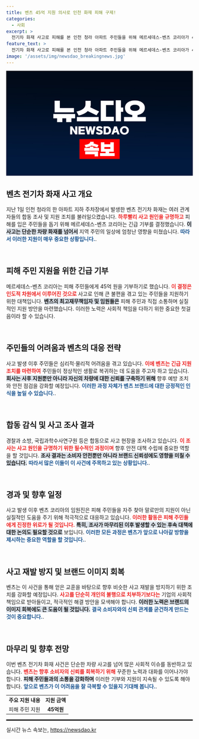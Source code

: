 ```yaml
---
title: 벤츠 45억 지원 의사로 인천 화재 피해 구제!
categories:
  - 사회
excerpt: >
  전기차 화재 사고로 피해를 본 인천 청라 아파트 주민들을 위해 메르세데스-벤츠 코리아가 45억원을 긴급 기부합니다. 사고 원인은 아직 규명되지 않았으나, 벤츠는 인도적 차원에서 피해 주민들과의 소통을 강화하며 지원을 아끼지 않겠다고 밝혔습니다.
feature_text: >
  전기차 화재 사고로 피해를 본 인천 청라 아파트 주민들을 위해 메르세데스-벤츠 코리아가 45억원을 긴급 기부합니다. 사고 원인은 아직 규명되지 않았으나, 벤츠는 인도적 차원에서 피해 주민들과의 소통을 강화하며 지원을 아끼지 않겠다고 밝혔습니다.
image: '/assets/img/newsdao_breakingnews.jpg'
---
```


<p><img src="/assets/img/newsdao_breakingnews.jpg" alt="koreaapp 속보" /></p>

<h2 data-ke-size="size26">벤츠 전기차 화재 사고 개요</h2>

<p data-ke-size="size16">지난 1일 인천 청라의 한 아파트 지하 주차장에서 발생한 벤츠 전기차 화재는 여러 관계자들의 합동 조사 및 지원 조치를 불러일으켰습니다. <b><span style="color: #ee2323;">하루빨리 사고 원인을 규명하고</span></b> 피해를 입은 주민들을 돕기 위해 메르세데스-벤츠 코리아는 긴급 기부를 결정했습니다. <b><span style="background-color: #21538527;">이 사고는 단순한 차량 화재를 넘어서</span></b> 지역 주민의 일상에 엄청난 영향을 미쳤습니다. <b><span style="color: #1a5490;">따라서 이러한 지원이 매우 중요한 상황입니다.</span></b>.</p>

<p data-ke-size="size16">&nbsp;</p>

<h2 data-ke-size="size26">피해 주민 지원을 위한 긴급 기부</h2>

<p data-ke-size="size16">메르세데스-벤츠 코리아는 피해 주민들에게 45억 원을 기부하기로 했습니다. <b><span style="color: #ee2323;">이 결정은 인도적 차원에서 이루어진 것으로</span></b> 사고로 인해 큰 불편을 겪고 있는 주민들을 지원하기 위한 대책입니다. <b><span style="background-color: #21538527;">벤츠의 최고재무책임자 및 임원들은</span></b> 피해 주민과 직접 소통하며 실질적인 지원 방안을 마련했습니다. 이러한 노력은 사회적 책임을 다하기 위한 중요한 첫걸음이라 할 수 있습니다.</p>

<p data-ke-size="size16">&nbsp;</p>

<h2 data-ke-size="size26">주민들의 어려움과 벤츠의 대응 전략</h2>

<p data-ke-size="size16">사고 발생 이후 주민들은 심리적·물리적 어려움을 겪고 있습니다. <b><span style="color: #ee2323;">이에 벤츠는 긴급 지원 조치를 마련하여</span></b> 주민들이 정상적인 생활로 복귀하는 데 도움을 주고자 하고 있습니다. <b><span style="background-color: #21538527;">회사는 사후 지원뿐만 아니라 자신의 차량에 대한 신뢰를 구축하기 위해</span></b> 향후 예방 조치와 안전 점검을 강화할 예정입니다. <b><span style="color: #1a5490;">이러한 과정 자체가 벤츠 브랜드에 대한 긍정적인 인식을 높일 수 있습니다.</span></b>.</p>

<p data-ke-size="size16">&nbsp;</p>

<h2 data-ke-size="size26">합동 감식 및 사고 조사 결과</h2>

<p data-ke-size="size16">경찰과 소방, 국립과학수사연구원 등은 합동으로 사고 현장을 조사하고 있습니다. <b><span style="color: #ee2323;">이 조사는 사고 원인을 규명하기 위한 필수적인 과정이며</span></b> 향후 안전 대책 수립에 중요한 역할을 할 것입니다. <b><span style="background-color: #21538527;">조사 결과는 소비자 안전뿐만 아니라 브랜드 신뢰성에도 영향을 미칠 수 있습니다.</span></b> <b><span style="color: #1a5490;">따라서 많은 이들이 이 사건에 주목하고 있는 상황입니다.</span></b>.</p>

<p data-ke-size="size16">&nbsp;</p>

<h2 data-ke-size="size26">경과 및 향후 일정</h2>

<p data-ke-size="size16">사고 발생 이후 벤츠 코리아의 임원진은 피해 주민들을 자주 찾아 말로만의 지원이 아닌 실질적인 도움을 주기 위해 적극적으로 대응하고 있습니다. <b><span style="color: #ee2323;">이러한 활동은 피해 주민들에게 진정한 위로가 될 것입니다.</span></b> <b><span style="background-color: #21538527;">특히, 조사가 마무리된 이후 발생할 수 있는 후속 대책에 대한 논의도 필요할 것으로</span></b> 보입니다. <b><span style="color: #1a5490;">이러한 모든 과정은 벤츠가 앞으로 나아갈 방향을 제시하는 중요한 역할을 할 것입니다.</span></b>.</p>

<p data-ke-size="size16">&nbsp;</p>

<h2 data-ke-size="size26">사고 재발 방지 및 브랜드 이미지 회복</h2>

<p data-ke-size="size16">벤츠는 이 사건을 통해 얻은 교훈을 바탕으로 향후 비슷한 사고 재발을 방지하기 위한 조치를 강화할 예정입니다. <b><span style="color: #ee2323;">사고를 단순히 개인의 불행으로 치부하기보다는</span></b> 기업의 사회적 책임으로 받아들이고, 적극적인 해결 방안을 모색해야 합니다. <b><span style="background-color: #21538527;">이러한 노력은 브랜드의 이미지 회복에도 큰 도움이 될 것입니다.</span></b> <b><span style="color: #1a5490;">결국 소비자와의 신뢰 관계를 굳건하게 만드는 것이 중요합니다.</span></b>.</p>

<p data-ke-size="size16">&nbsp;</p>

<h2 data-ke-size="size26">마무리 및 향후 전망</h2>

<p data-ke-size="size16">이번 벤츠 전기차 화재 사건은 단순한 차량 사고를 넘어 많은 사회적 이슈를 동반하고 있습니다. <b><span style="color: #ee2323;">벤츠는 향후 소비자의 신뢰를 회복하기 위해</span></b> 꾸준한 노력과 대화를 이어나가야 합니다. <b><span style="background-color: #21538527;">피해 주민들과의 소통을 강화하며</span></b> 이러한 기부와 지원이 지속될 수 있도록 해야 합니다. <b><span style="color: #1a5490;">앞으로 벤츠가 이 어려움을 잘 극복할 수 있을지 기대해 봅니다.</span></b>.</p> 

<table style="width: 100%; border-collapse: collapse;">
    <tr>
        <td style="text-align: left; height: 17px;"><b>주요 지원 내용</b></td>
        <td style="text-align: center; height: 17px;"><b>지원 금액</b></td>
    </tr>
    <tr>
        <td style="text-align: left; height: 17px;">피해 주민 지원</td>
        <td style="text-align: center; height: 17px;"><b>45억원</b></td>
    </tr>
</table>

<hr style="color: #000; border: 1px solid #000;" />
실시간 뉴스 속보는, <a href="https://newsdao.kr" rel="dofollow">https://newsdao.kr</a>


